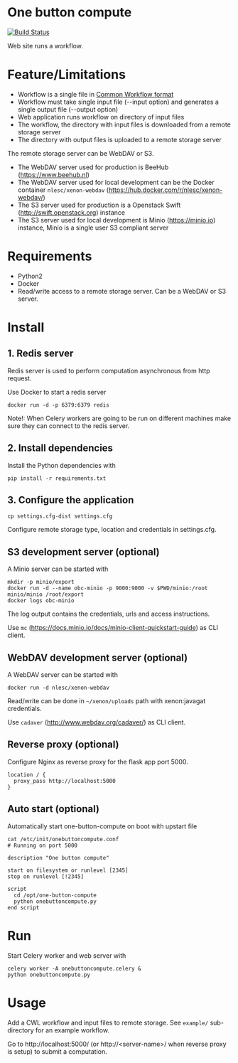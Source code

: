 # One button compute

[![Build Status](https://travis-ci.org/surf-eds/one-button-compute.svg?branch=master)](https://travis-ci.org/surf-eds/one-button-compute)

Web site runs a workflow.
 
# Feature/Limitations

* Workflow is a single file in [Common Workflow format](http://www.commonwl.org/)
* Workflow must take single input file (--input option) and generates a single output file (--output option)
* Web application runs workflow on directory of input files
* The workflow, the directory with input files is downloaded from a remote storage server
* The directory with output files is uploaded to a remote storage server

The remote storage server can be WebDAV or S3.

* The WebDAV server used for production is BeeHub (https://www.beehub.nl)
* The WebDAV server used for local development can be the Docker container `nlesc/xenon-webdav` (https://hub.docker.com/r/nlesc/xenon-webdav/)
* The S3 server used for production is a Openstack Swift (http://swift.openstack.org) instance
* The S3 server used for local development is Minio (https://minio.io) instance, Minio is a single user S3 compliant server

# Requirements

* Python2
* Docker
* Read/write access to a remote storage server. Can be a WebDAV or S3 server.

# Install

## 1. Redis server

Redis server is used to perform computation asynchronous from http request.

Use Docker to start a redis server

```
docker run -d -p 6379:6379 redis
```

Note!: When Celery workers are going to be run on different machines make sure they can connect to the redis server. 

## 2. Install dependencies

Install the Python dependencies with
```
pip install -r requirements.txt
```

## 3. Configure the application

```
cp settings.cfg-dist settings.cfg
```

Configure remote storage type, location and credentials in settings.cfg.

## S3 development server (optional)

A Minio server can be started with
```
mkdir -p minio/export
docker run -d --name obc-minio -p 9000:9000 -v $PWD/minio:/root minio/minio /root/export
docker logs obc-minio
```

The log output contains the credentials, urls and access instructions.

Use `mc` (https://docs.minio.io/docs/minio-client-quickstart-guide) as CLI client.

## WebDAV development server (optional)

A WebDAV server can be started with
```
docker run -d nlesc/xenon-webdav
```

Read/write can be done in `~/xenon/uploads` path with xenon:javagat credentials.

Use `cadaver` (http://www.webdav.org/cadaver/) as CLI client.

## Reverse proxy (optional)

Configure Nginx as reverse proxy for the flask app port 5000.

```
location / {
  proxy_pass http://localhost:5000
}
```

## Auto start (optional)

Automatically start one-button-compute on boot with upstart file

```
cat /etc/init/onebuttoncompute.conf
# Running on port 5000

description "One button compute"

start on filesystem or runlevel [2345]
stop on runlevel [!2345]

script
  cd /opt/one-button-compute
  python onebuttoncompute.py
end script
```

# Run

Start Celery worker and web server with
```
celery worker -A onebuttoncompute.celery &
python onebuttoncompute.py
```

# Usage

Add a CWL workflow and input files to remote storage. 
See `example/` sub-directory for an example workflow.

Go to http://localhost:5000/ (or http://&lt;server-name&gt;/ when reverse proxy is setup) to submit a computation.
